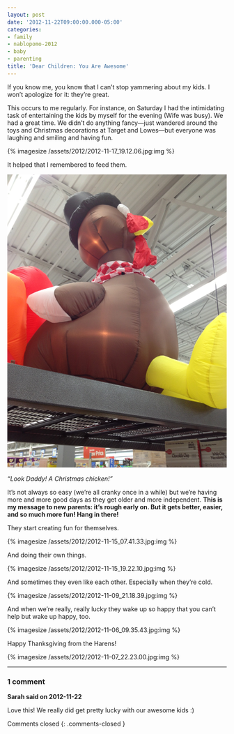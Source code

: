```yaml
---
layout: post
date: '2012-11-22T09:00:00.000-05:00'
categories:
- family
- nablopomo-2012
- baby
- parenting
title: 'Dear Children: You Are Awesome'
---
```


If you know me, you know that I can’t stop yammering about my kids. I won’t apologize for it: they’re great.

This occurs to me regularly. For instance, on Saturday I had the intimidating task of entertaining the kids by myself for the evening (Wife was busy). We had a great time. We didn’t do anything fancy—just wandered around the toys and Christmas decorations at Target and Lowes—but everyone was laughing and smiling and having fun.  

{% imagesize /assets/2012/2012-11-17_19.12.06.jpg:img %}

It helped that I remembered to feed them.

![](/assets/2012/2012-11-16_18.35.58.jpg)  

*“Look Daddy! A Christmas chicken!”*

It’s not always so easy (we’re all cranky once in a while) but we’re having more and more good days as they get older and more independent. **This is my message to new parents: it’s rough early on. But it gets better, easier, and so much more fun! Hang in there!**

They start creating fun for themselves.

{% imagesize /assets/2012/2012-11-15_07.41.33.jpg:img %}

And doing their own things.

{% imagesize /assets/2012/2012-11-15_19.22.10.jpg:img %}

And sometimes they even like each other. Especially when they’re cold.

{% imagesize /assets/2012/2012-11-09_21.18.39.jpg:img %}

And when we’re really, really lucky they wake up so happy that you can’t help but wake up happy, too.

{% imagesize /assets/2012/2012-11-06_09.35.43.jpg:img %}

Happy Thanksgiving from the Harens!

{% imagesize /assets/2012/2012-11-07_22.23.00.jpg:img %}

---

### 1 comment

**Sarah said on 2012-11-22**

Love this! We really did get pretty lucky with our awesome kids :)

Comments closed
{: .comments-closed }
